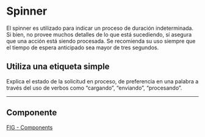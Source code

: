 # Spinner

El spinner es utilizado para indicar un proceso de duración indeterminada. Si bien, no provee muchos detalles de lo que está sucediendo, sí asegura que una acción está siendo procesada. Se recomienda su uso siempre que el tiempo de espera anticipado sea mayor de tres segundos.

## Utiliza una etiqueta simple

Explica el estado de la solicitud en proceso, de preferencia en una palabra a través del uso de verbos como “cargando”, “enviando”, “procesando”.

---

## Componente 

[FIG - Components](https://www.figma.com/file/adTpzuue9VJyGt5D6bb45F/FIG---Components?node-id=2491%3A2664)